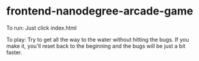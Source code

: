 frontend-nanodegree-arcade-game
===============================

To run:
Just click index.html

To play:
Try to get all the way to the water without hitting the bugs.
If you make it, you'll reset back to the beginning and the bugs will be just a bit faster.
